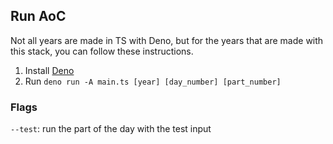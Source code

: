 ## Run AoC
Not all years are made in TS with Deno, but for the years that are made with this stack, you can follow these instructions.

1. Install [Deno](https://deno.land/manual@v1.28.3/getting_started/installation)
2. Run `deno run -A main.ts [year] [day_number] [part_number]`

### Flags
`--test`: run the part of the day with the test input 